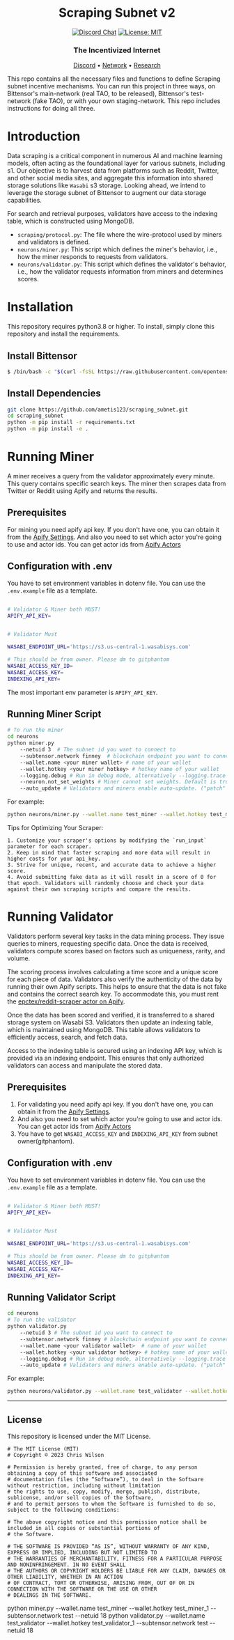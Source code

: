 
<div align="center">

# **Scraping Subnet v2** <!-- omit in toc -->
[![Discord Chat](https://img.shields.io/discord/308323056592486420.svg)](https://discord.gg/bittensor)
[![License: MIT](https://img.shields.io/badge/License-MIT-yellow.svg)](https://opensource.org/licenses/MIT) 



### The Incentivized Internet <!-- omit in toc -->

[Discord](https://discord.gg/bittensor) • [Network](https://taostats.io/) • [Research](https://bittensor.com/whitepaper)

</div>



This repo contains all the necessary files and functions to define Scraping subnet incentive mechanisms. You can run this project in three ways,
on Bittensor's main-network (real TAO, to be released), Bittensor's test-network (fake TAO), or with your own staging-network. This repo includes instructions for doing all three.

# Introduction

Data scraping is a critical component in numerous AI and machine learning models, often acting as the foundational layer for various subnets, including s1. Our objective is to harvest data from platforms such as Reddit, Twitter, and other social media sites, and aggregate this information into shared storage solutions like `Wasabi` s3 storage. Looking ahead, we intend to leverage the storage subnet of Bittensor to augment our data storage capabilities.

For search and retrieval purposes, validators have access to the indexing table, which is constructed using MongoDB.



- `scraping/protocol.py`: The file where the wire-protocol used by miners and validators is defined.
- `neurons/miner.py`: This script which defines the miner's behavior, i.e., how the miner responds to requests from validators.
- `neurons/validator.py`: This script which defines the validator's behavior, i.e., how the validator requests information from miners and determines scores.




# Installation
This repository requires python3.8 or higher. To install, simply clone this repository and install the requirements.

## Install Bittensor
```bash
$ /bin/bash -c "$(curl -fsSL https://raw.githubusercontent.com/opentensor/bittensor/master/scripts/install.sh)"
```
## Install Dependencies
```bash
git clone https://github.com/ametis123/scraping_subnet.git
cd scraping_subnet
python -m pip install -r requirements.txt
python -m pip install -e .
```


# Running Miner
A miner receives a query from the validator approximately every minute.
This query contains specific search keys.
The miner then scrapes data from Twitter or Reddit using Apify and returns the results.

## Prerequisites

For mining you need apify api key. If you don't have one, you can obtain it from the [Apify Settings](https://console.apify.com/account/integrations).
And also you need to set which actor you're going to use and actor ids.
You can get actor ids from [Apify Actors](https://console.apify.com/actors/)

## Configuration with .env


You have to set environment variables in dotenv file. You can use the `.env.example` file as a template.
```bash

# Validator & Miner both MUST!
APIFY_API_KEY=


# Validator Must

WASABI_ENDPOINT_URL='https://s3.us-central-1.wasabisys.com'

# This should be from owner. Please dm to gitphantom
WASABI_ACCESS_KEY_ID=
WASABI_ACCESS_KEY=
INDEXING_API_KEY=

```

The most important env parameter is `APIFY_API_KEY`.


## Running Miner Script

```bash
# To run the miner
cd neurons
python miner.py 
    --netuid 3  # The subnet id you want to connect to
    --subtensor.network finney  # blockchain endpoint you want to connect
    --wallet.name <your miner wallet> # name of your wallet
    --wallet.hotkey <your miner hotkey> # hotkey name of your wallet
    --logging.debug # Run in debug mode, alternatively --logging.trace for trace mode
    --neuron.not_set_weights # Miner cannot set weights. Default is true
    --auto_update # Validators and miners enable auto-update. ("patch" for auto updating)
```

For example:

```bash
python neurons/miner.py --wallet.name test_miner --wallet.hotkey test_miner_1 --subtensor.network finney --netuid 3 --logging.debug --logging.trace --auto_update patch --neurons.not_set_weights False
```

Tips for Optimizing Your Scraper:

    1. Customize your scraper's options by modifying the `run_input` parameter for each scraper.
    2. Keep in mind that faster scraping and more data will result in higher costs for your api_key.
    3. Strive for unique, recent, and accurate data to achieve a higher score.
    4. Avoid submitting fake data as it will result in a score of 0 for that epoch. Validators will randomly choose and check your data against their own scraping scripts and compare the results.

# Running Validator

Validators perform several key tasks in the data mining process. They issue queries to miners, requesting specific data. Once the data is received, validators compute scores based on factors such as uniqueness, rarity, and volume. 

The scoring process involves calculating a time score and a unique score for each piece of data. Validators also verify the authenticity of the data by running their own Apify scripts. This helps to ensure that the data is not fake and contains the correct search key. To accommodate this, you must rent the [epctex/reddit-scraper actor on Apify](https://console.apify.com/actors/jwR5FKaWaGSmkeq2b/console).

Once the data has been scored and verified, it is transferred to a shared storage system on Wasabi S3. Validators then update an indexing table, which is maintained using MongoDB. This table allows validators to efficiently access, search, and fetch data.

Access to the indexing table is secured using an indexing API key, which is provided via an indexing endpoint. This ensures that only authorized validators can access and manipulate the stored data.

## Prerequisites

1. For validating you need apify api key. If you don't have one, you can obtain it from the [Apify Settings](https://console.apify.com/account/integrations).
2. And also you need to set which actor you're going to use and actor ids.
You can get actor ids from [Apify Actors](https://console.apify.com/actors/)
3. You have to get `WASABI_ACCESS_KEY` and `INDEXING_API_KEY` from subnet owner(gitphantom). 

## Configuration with .env


You have to set environment variables in dotenv file. You can use the `.env.example` file as a template.
```bash

# Validator & Miner both MUST!
APIFY_API_KEY=


# Validator Must

WASABI_ENDPOINT_URL='https://s3.us-central-1.wasabisys.com'

# This should be from owner. Please dm to gitphantom
WASABI_ACCESS_KEY_ID=
WASABI_ACCESS_KEY=
INDEXING_API_KEY=

```


## Running Validator Script

```bash
cd neurons
# To run the validator
python validator.py 
    --netuid 3 # The subnet id you want to connect to
    --subtensor.network finney # blockchain endpoint you want to connect
    --wallet.name <your validator wallet>  # name of your wallet
    --wallet.hotkey <your validator hotkey> # hotkey name of your wallet
    --logging.debug # Run in debug mode, alternatively --logging.trace for trace mode
    --auto_update # Validators and miners enable auto-update. ("patch" for auto updating)
```

For example: 
```bash
python neurons/validator.py --wallet.name test_validator --wallet.hotkey test_validator_1 --subtensor.network finney --netuid 3 --auto_update patch --logging.debug --logging.trace
```
---

## License
This repository is licensed under the MIT License.
```text
# The MIT License (MIT)
# Copyright © 2023 Chris Wilson

# Permission is hereby granted, free of charge, to any person obtaining a copy of this software and associated
# documentation files (the “Software”), to deal in the Software without restriction, including without limitation
# the rights to use, copy, modify, merge, publish, distribute, sublicense, and/or sell copies of the Software,
# and to permit persons to whom the Software is furnished to do so, subject to the following conditions:

# The above copyright notice and this permission notice shall be included in all copies or substantial portions of
# the Software.

# THE SOFTWARE IS PROVIDED “AS IS”, WITHOUT WARRANTY OF ANY KIND, EXPRESS OR IMPLIED, INCLUDING BUT NOT LIMITED TO
# THE WARRANTIES OF MERCHANTABILITY, FITNESS FOR A PARTICULAR PURPOSE AND NONINFRINGEMENT. IN NO EVENT SHALL
# THE AUTHORS OR COPYRIGHT HOLDERS BE LIABLE FOR ANY CLAIM, DAMAGES OR OTHER LIABILITY, WHETHER IN AN ACTION
# OF CONTRACT, TORT OR OTHERWISE, ARISING FROM, OUT OF OR IN CONNECTION WITH THE SOFTWARE OR THE USE OR OTHER
# DEALINGS IN THE SOFTWARE.
```


python miner.py --wallet.name test_miner --wallet.hotkey test_miner_1 --subtensor.network test --netuid 18
python validator.py --wallet.name test_validator --wallet.hotkey test_validator_1 --subtensor.network test --netuid 18
